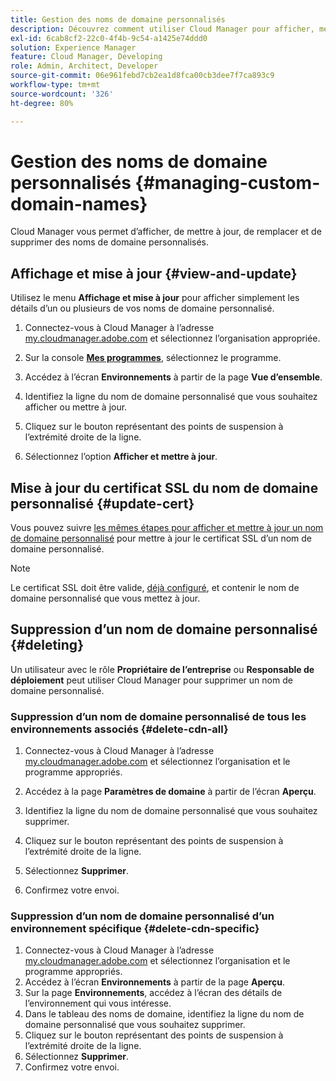 ```yaml
---
title: Gestion des noms de domaine personnalisés
description: Découvrez comment utiliser Cloud Manager pour afficher, mettre à jour, remplacer et supprimer des noms de domaine personnalisés.
exl-id: 6cab8cf2-22c0-4f4b-9c54-a1425e74ddd0
solution: Experience Manager
feature: Cloud Manager, Developing
role: Admin, Architect, Developer
source-git-commit: 06e961febd7cb2ea1d8fca00cb3dee7f7ca893c9
workflow-type: tm+mt
source-wordcount: '326'
ht-degree: 80%

---
```



# Gestion des noms de domaine personnalisés {#managing-custom-domain-names}

Cloud Manager vous permet d’afficher, de mettre à jour, de remplacer et de supprimer des noms de domaine personnalisés.

## Affichage et mise à jour {#view-and-update}

Utilisez le menu **Affichage et mise à jour** pour afficher simplement les détails d’un ou plusieurs de vos noms de domaine personnalisé.

1. Connectez-vous à Cloud Manager à l’adresse [my.cloudmanager.adobe.com](https://my.cloudmanager.adobe.com/) et sélectionnez l’organisation appropriée.

1. Sur la console **[Mes programmes](/help/implementing/cloud-manager/navigation.md#my-programs)**, sélectionnez le programme.

1. Accédez à l’écran **Environnements** à partir de la page **Vue d’ensemble**.

1. Identifiez la ligne du nom de domaine personnalisé que vous souhaitez afficher ou mettre à jour.

1. Cliquez sur le bouton représentant des points de suspension à l’extrémité droite de la ligne.

1. Sélectionnez l’option **Afficher et mettre à jour**.

## Mise à jour du certificat SSL du nom de domaine personnalisé {#update-cert}

Vous pouvez suivre [les mêmes étapes pour afficher et mettre à jour un nom de domaine personnalisé](#view-and-update) pour mettre à jour le certificat SSL d’un nom de domaine personnalisé.

>[!NOTE]
>
>Le certificat SSL doit être valide, [déjà configuré](/help/implementing/cloud-manager/managing-ssl-certifications/introduction.md), et contenir le nom de domaine personnalisé que vous mettez à jour.

## Suppression d’un nom de domaine personnalisé {#deleting}

Un utilisateur avec le rôle **Propriétaire de l’entreprise** ou **Responsable de déploiement** peut utiliser Cloud Manager pour supprimer un nom de domaine personnalisé.

### Suppression d’un nom de domaine personnalisé de tous les environnements associés {#delete-cdn-all}

1. Connectez-vous à Cloud Manager à l’adresse [my.cloudmanager.adobe.com](https://my.cloudmanager.adobe.com/) et sélectionnez l’organisation et le programme appropriés.

1. Accédez à la page **Paramètres de domaine** à partir de l’écran **Aperçu**.

1. Identifiez la ligne du nom de domaine personnalisé que vous souhaitez supprimer.

1. Cliquez sur le bouton représentant des points de suspension à l’extrémité droite de la ligne.

1. Sélectionnez **Supprimer**.

1. Confirmez votre envoi.

### Suppression d’un nom de domaine personnalisé d’un environnement spécifique {#delete-cdn-specific}

1. Connectez-vous à Cloud Manager à l’adresse [my.cloudmanager.adobe.com](https://my.cloudmanager.adobe.com/) et sélectionnez l’organisation et le programme appropriés.
1. Accédez à l’écran **Environnements** à partir de la page **Aperçu**.
1. Sur la page **Environnements**, accédez à l’écran des détails de l’environnement qui vous intéresse.
1. Dans le tableau des noms de domaine, identifiez la ligne du nom de domaine personnalisé que vous souhaitez supprimer.
1. Cliquez sur le bouton représentant des points de suspension à l’extrémité droite de la ligne.
1. Sélectionnez **Supprimer**.
1. Confirmez votre envoi.
